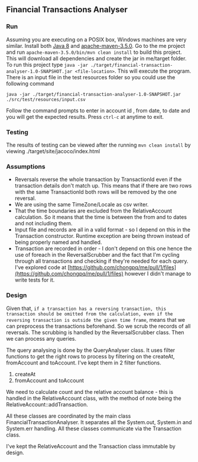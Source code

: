 ## Financial Transactions Analyser

### Run
Assuming you are executing on a POSIX box, Windows machines are very similar. Install both [Java 8](http://www.oracle.com/technetwork/java/javase/downloads/index.html) and [apache-maven-3.5.0](https://maven.apache.org/download.cgi). Go to the me project and run `apache-maven-3.5.0/bin/mvn clean install` to build this project. This will download all dependencies and create the jar in me/target folder. To run this project type `java -jar ./target/financial-transaction-analyser-1.0-SNAPSHOT.jar <file-location>`. This will execute the program. There is an input file in the test resources folder so you could use the following command
```
java -jar ./target/financial-transaction-analyser-1.0-SNAPSHOT.jar ./src/test/resources/input.csv
```

Follow the command prompts to enter in account id , from date, to date and you will get the expected results. Press `ctrl-c` at anytime to exit.

### Testing
The results of testing can be viewed after the running `mvn clean install` by viewing ./target/site/jacoco/index.html

### Assumptions
* Reversals reverse the whole transaction by TransactionId even if the transaction details don't match up. This means that if there are two rows with the same TransactionId both rows will be removed by the one reversal.
* We are using the same TimeZone/Locale as csv writer.
* That the time boundaries are excluded from the RelativeAccount calculation. So it means that the time is between the from and to dates and not including them.
* Input file and records are all in a valid format - so I depend on this in the Transaction constructor. Runtime exception are being thrown instead of being properly named and handled.
* Transaction are recorded in order - I don't depend on this one hence the use of foreach in the ReversalScrubber and the fact that I'm cycling through all transactions and checking if they're needed for each query. I've explored code at [https://github.com/chongpq/me/pull/1/files](https://github.com/chongpq/me/pull/1/files) however I didn't manage to write tests for it.
 
### Design
Given that, `if a transaction has a reversing transaction, this transaction should be omitted from the calculation, even if the reversing transaction is outside the given time frame`, means that we can preprocess the transactions beforehand. So we scrub the records of all reversals. The scrubbing is handled by the ReversalScrubber class. Then we can process any queries.

The query analysing is done by the QueryAnalyser class. It uses filter functions to get the right rows to process by filtering on the createAt, fromAccount and toAccount. I've kept them in 2 filter functions.
1. createAt
2. fromAccount and toAccount

We need to calculate count and the relative account balance - this is handled in the RelativeAccount class, with the method of note being the RelativeAccount::addTransaction.

All these classes are coordinated by the main class FinancialTransactionAnalyser. It separates all the System.out, System.in and System.err handling. All these classes communicate via the Transaction class.

I've kept the RelativeAccount and the Transaction class immutable by design.
